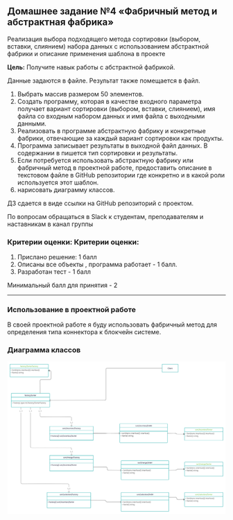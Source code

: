 ## Домашнее задание №4 «Фабричный метод и абстрактная фабрика»

Реализация выбора подходящего метода сортировки (выбором, вставки, слиянием) набора данных с использованием абстрактной фабрики и описание применения шаблона в проекте

**Цель:** Получите навык работы с абстрактной фабрикой.

Данные задаются в файле. Результат также помещается в файл.

1. Выбрать массив размером 50 элементов.
2. Создать программу, которая в качестве входного параметра получает вариант сортировки (выбором, вставки, слиянием), имя файла со входным набором данных и имя файла с выходными данными.
3. Реализовать в программе абстрактную фабрику и конкретные фабрики, отвечающие за каждый вариант сортировки как продукты.
4. Программа записывает результаты в выходной файл данных. В содержании в пишется тип сортировки и результаты.
5. Если потребуется использовать абстрактную фабрику или фабричный метод в проектной работе, предоставить описание в текстовом файле в GitHub репозитории где конкретно и в какой роли используется этот шаблон.
6. нарисовать диаграмму классов.

ДЗ сдается в виде ссылки на GitHub репозиторий с проектом.

По вопросам обращаться в Slack к студентам, преподавателям и наставникам в канал группы

### Критерии оценки: Критерии оценки:
1. Прислано решение: 1 балл
2. Описаны все объекты , программа работает - 1 балл.
3. Разработан тест - 1 балл

Минимальный балл для принятия - 2

---

### Использование в проектной работе
В своей проектной работе я буду использовать фабричный метод для определения типа коннектора к блокчейн системе.

### Диаграмма классов
![Диаграмма классов](./diagram/hw04.png)
